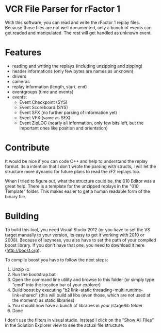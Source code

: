 VCR File Parser for rFactor 1
=============

With this software, you can read and write the rFactor 1 replay files. Because those files are not well documented, only a bunch of events can get readed and manipulated. The rest will get handled as unknown event.

Features
=============
* reading and writing the replays (including unzipping and zipping)
* header informations (only few bytes are names as unknown)
* drivers
* cameras
* replay information (length, start, end)
* eventgroups (time and events)
* events:
  * Event Checkpoint (SYS)
  * Event Scoreboard (SYS)
  * Event SFX (no further parsing of information yet)
  * Event VFX (same as SFX)
  * Event ZipLOC (nearly all information, only few bits left, but the important ones like position and orientation)

Contribute
=============

It would be nice if you can code C++ and help to understand the replay format. Its a intention that I don't wrote the parsing with structs, I will let the structure more dynamic for future plans to read the rF2 replays too.

When I tried to figure out, what the structure could be, the 010 Editor was a great help. There is a template for the unzipped replays in the "010 Template" folder. This makes easier to get a human readable form of the binary file.

Building
=============

To build this tool, you need Visual Studio 2012 (or you have to set the VS target manually to your version, its easy to get it working with 2010 or 2008). Because of lazyness, you also have to set the path of your compiled boost library. If you don't have that one, you need to download it here (http://boost.org).

To compile boost you have to follow the next steps:

1. Unzip (o:
2. Run the bootstrap.bat
3. Open the command line utility and browse to this folder (or simply type "cmd" into the location bar of your explorer)
4. Build boost by executing "b2 link=static threading=multi runtime-link=shared" (this will build all libs (even those, which are not used at the moment) as static libraries)
5. You should now have a bunch of libraries in your <boostdir>/stage/lib folder
6. Done 

I don't use the filters in visual studio. Instead I click on the "Show All Files" in the Solution Explorer view to see the actual file structure.
